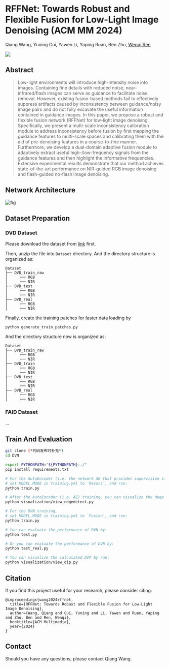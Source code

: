 # RFFNet: Towards Robust and Flexible Fusion for Low-Light Image Denoising (ACM MM 2024)

Qiang Wang, Yuning Cui, Yawen Li, Yaping Ruan, Ben Zhu, [Wenqi Ren](https://scholar.google.com.hk/citations?user=VwfgfR8AAAAJ&hl=zh-CN&oi=ao)

[![](https://img.shields.io/badge/ACM%20MM-paper-blue.svg)]()

## Abstract

>Low-light environments will introduce high-intensity noise into images. Containing fine details with reduced noise, near-infrared/flash images can serve as guidance to facilitate noise removal. 
However, existing fusion-based methods fail to effectively suppress artifacts caused by inconsistency between guidance/noisy image pairs and do not fully excavate the useful information contained in guidance images. In this paper, we propose a robust and flexible fusion network (RFFNet) for low-light image denoising. Specifically, we present a multi-scale inconsistency calibration module to address inconsistency before fusion by first mapping the guidance features to multi-scale spaces and calibrating them with the aid of pre-denoising features in a coarse-to-fine manner. Furthermore, we develop a dual-domain adaptive fusion module to adaptively extract useful high-/low-frequency signals from the guidance features and then highlight the informative frequencies.
Extensive experimental results demonstrate that our method achieves state-of-the-art performance on NIR-guided RGB image denoising and flash-guided no-flash image denoising.

## Network Architecture
![fig](./fig/intro_archi.png)

## Dataset Preparation
### DVD Dataset
Please download the dataset from [link](https://drive.google.com/drive/folders/10FV0q_GAP4gjQUbQ78waezfyGO07AxlP?usp=share_link) first. 

Then, unzip the file into `Dataset` directory.
And the directory structure is organized as:

```
Dataset
├── DVD_train_raw
│     ├── RGB
│     ├── NIR
├── DVD_test
│     ├── RGB
│     ├── NIR
├── DVD_real
│     ├── RGB
│     ├── NIR
```

Finally, create the training patches for faster data loading by

`python generate_train_patches.py`

And the directory structure now is organized as:

```
Dataset
├── DVD_train_raw
│     ├── RGB
│     ├── NIR
├── DVD_train
│     ├── RGB
│     ├── NIR
├── DVD_test
│     ├── RGB
│     ├── NIR
├── DVD_real
│     ├── RGB
│     ├── NIR
```
### FAID Dataset
...

## Train And Evaluation
```bash
git clone (*代码发布时补充*)
cd DVN

export PYTHONPATH="${PYTHONPATH}:./"
pip install requirements.txt

# For the AutoEncoder (i.e. the network AE that provides supervision signals for DSEM) training, 
# set MODEL.MODE in training.yml to `Recons`, and run:
python train.py

# After the AutoEncoder (i.e. AE) training, you can visualize the deep structure supervision signals of RGB/NIR by:
python visualization/view_edgedetect.py

# For the DVN training, 
# set MODEL.MODE in training.yml to `Fusion`, and run:
python train.py

# You can evaluate the performance of DVN by:
python test.py

# Or you can evaluate the performance of DVN by:
python test_real.py

# You can visualize the calculated DIP by run:
python visualization/view_dip.py
```

## Citation
If you find this project useful for your research, please consider citing:
~~~
@inproceedings{wang2024rffnet,
  title={RFFNet: Towards Robust and Flexible Fusion for Low-Light Image Denoising},
  author={Wang, Qiang and Cui, Yuning and Li, Yawen and Ruan, Yaping and Zhu, Ben and Ren, Wenqi},
  booktitle={ACM Multimedia},
  year={2024}
}
~~~
## Contact
Should you have any questions, please contact Qiang Wang.
